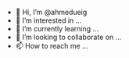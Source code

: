 - 👋 Hi, I’m @ahmedueig
- 👀 I’m interested in ...
- 🌱 I’m currently learning ...
- 💞️ I’m looking to collaborate on ...
- 📫 How to reach me ...

<!---
ahmedueig/ahmedueig is a ✨ special ✨ repository because its `README.md` (this file) appears on your GitHub profile.
You can click the Preview link to take a look at your changes.
--->

